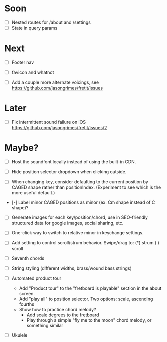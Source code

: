 # Soon

- [ ] Nested routes for /about and /settings
- [ ] State in query params

# Next

- [ ] Footer nav

- [ ] favicon and whatnot


- [ ] Add a couple more alternate voicings, see https://github.com/jasongrimes/fretit/issues


# Later

- [ ] Fix intermittent sound failure on iOS https://github.com/jasongrimes/fretit/issues/2


# Maybe?

- [ ] Host the soundfont locally instead of using the built-in CDN.

- [ ] Hide position selector dropdown when clicking outside.

- [ ] When changing key, consider defaulting to the current position by CAGED shape rather than positionIndex.
  (Experiment to see which is the more useful default.)

- [-] Label minor CAGED positions as minor (ex. Cm shape instead of C shape)?
- [ ] Generate images for each key/position/chord, use in SEO-friendly structured data for google images, social sharing, etc.
- [ ] One-click way to switch to relative minor in keychange settings.
- [ ] Add setting to control scroll/strum behavior. Swipe/drag to: (\*) strum ( ) scroll
- [ ] Seventh chords
- [ ] String styling (different widths, brass/wound bass strings)
- [ ] Automated product tour
  - Add "Product tour" to the "fretboard is playable" section in the about screen.
  - Add "play all" to position selector. Two options: scale, ascending fourths
  - Show how to practice chord melody?
    - Add scale degrees to the fretboard
    - Play through a simple "fly me to the moon" chord melody, or something similar
- [ ] Ukulele

